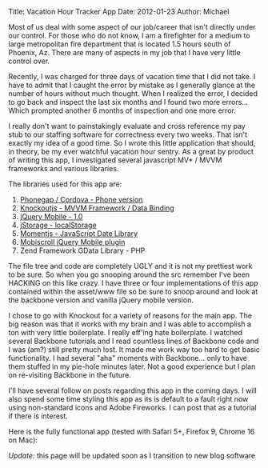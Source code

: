 Title: Vacation Hour Tracker App
Date: 2012-01-23
Author: Michael


Most of us deal with some aspect of our job/career that isn't directly
under our control. For those who do not know, I am a firefighter for a
medium to large metropolitan fire department that is located 1.5 hours
south of Phoenix, Az. There are many of aspects in my job that I have
very little control over.

Recently, I was charged for three days of vacation time that I did not
take. I have to admit that I caught the error by mistake as I generally
glance at the number of hours without much thought. When I realized the
error, I decided to go back and inspect the last six months and I found
two more errors... Which prompted another 6 months of inspection and one
more error.

I really don't want to painstakingly evaluate and cross reference my pay
stub to our staffing software for correctness every two weeks. That
isn't exactly my idea of a good time. So I wrote this little application
that should, in theory, be my ever watchful vacation hour sentry. As a
great by product of writing this app, I investigated several javascript
MV\* / MVVM frameworks and various libraries.

The libraries used for this app are:

1.  [Phonegap / Cordova - Phone version][]
2.  [Knockoutjs - MVVM Framework / Data Binding][]
3.  [jQuery Mobile - 1.0][]
4.  [jStorage - localStorage][]
5.  [Momentjs - JavaScript Date Library][]
6.  [Mobiscroll jQuery Mobile plugin][]
7.  Zend Framework GData Library - PHP

</p>
The file tree and code are completely UGLY and it is not
my prettiest work to be sure. So when you go snooping around the
src remember I've been HACKING on this like crazy. I have three or four
implementations of this app contained within the asset/www file so be
sure to snoop around and look at the backbone version and vanilla jQuery
mobile version.

I chose to go with Knockout for a variety of reasons for the main app.
The big reason was that it works with my brain and I was able to
accomplish a ton with very little boilerplate. I really eff'ing hate
boilerplate. I watched several Backbone tutorials and I read countless
lines of Backbone code and I was (am?) still pretty much lost. It made
me work way too hard to get basic functionality. I had several "aha"
moments with Backbone... only to have them stuffed in my pie-hole
minutes later. Not a good experience but I plan on re-visiting Backbone
in the future.

I'll have several follow on posts regarding this app in the coming days.
I will also spend some time styling this app as its is default to a
fault right now using non-standard icons and Adobe Fireworks. I can post
that as a tutorial if there is interest.

Here is the fully functional app (tested with Safari 5+, Firefox 9,
Chrome 16 on Mac):

*Update:* this page will be updated soon as I transition to new blog software

  [Phonegap / Cordova - Phone version]: https://github.com/brianleroux/Cordova
  [Knockoutjs - MVVM Framework / Data Binding]: https://github.com/SteveSanderson/knockout
  [jQuery Mobile - 1.0]: http://www.jquerymobile.com
  [jStorage - localStorage]: https://github.com/andris9/jStorage
  [Momentjs - JavaScript Date Library]: https://github.com/timrwood/moment
  [Mobiscroll jQuery Mobile plugin]: http://code.google.com/p/mobiscroll/
